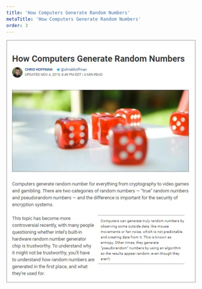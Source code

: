 ```yaml
---
title: 'How Computers Generate Random Numbers'
metaTitle: 'How Computers Generate Random Numbers'
order: 3
---
```


![Random Numbers Article](how-generate-random.jpg)

<LinkCard title="Read the 'HTG explains how computers generate random numbers' Article" url="https://www.howtogeek.com/183051/htg-explains-how-computers-generate-random-numbers" />
